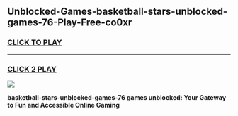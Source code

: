 
## Unblocked-Games-basketball-stars-unblocked-games-76-Play-Free-co0xr
<h3>
<a href="https://premium76.site?title=basketball-stars-unblocked-games-76&ref=18A">CLICK TO PLAY</a></h3>
<hr>

<h3>
<a href="https://premium76.site?title=basketball-stars-unblocked-games-76&ref=18A">CLICK 2 PLAY</a>
  
</h3>

<a href="https://premium76.site?title=basketball-stars-unblocked-games-76&ref=18A"><img src="https://clearcache.store/games.png"></a>


**basketball-stars-unblocked-games-76 games unblocked: Your Gateway to Fun and Accessible Online Gaming**
